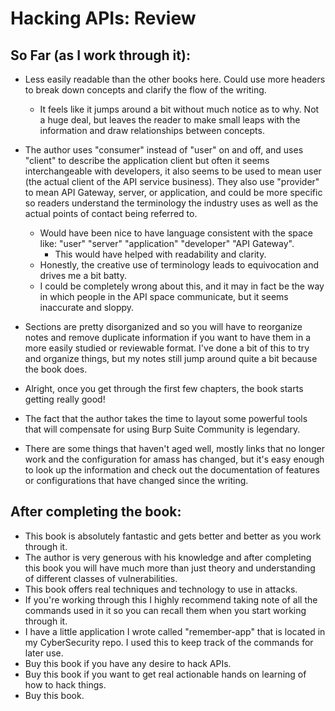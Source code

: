 # Hacking APIs: Review

## So Far (as I work through it):

- Less easily readable than the other books here. Could use more headers to break down concepts and clarify the flow of the writing.
  - It feels like it jumps around a bit without much notice as to why. Not a huge deal, but leaves the reader to make small leaps with the information and draw relationships between concepts.
- The author uses "consumer" instead of "user" on and off, and uses "client" to describe the application client but often it seems interchangeable with developers, it also seems to be used to mean user (the actual client of the API service business). They also use "provider" to mean API Gateway, server, or application, and could be more specific so readers understand the terminology the industry uses as well as the actual points of contact being referred to.
  - Would have been nice to have language consistent with the space like: "user" "server" "application" "developer" "API Gateway".
    - This would have helped with readability and clarity.
  - Honestly, the creative use of terminology leads to equivocation and drives me a bit batty.
  - I could be completely wrong about this, and it may in fact be the way in which people in the API space communicate, but it seems inaccurate and sloppy.
- Sections are pretty disorganized and so you will have to reorganize notes and remove duplicate information if you want to have them in a more easily studied or reviewable format. I've done a bit of this to try and organize things, but my notes still jump around quite a bit because the book does.

- Alright, once you get through the first few chapters, the book starts getting really good!
- The fact that the author takes the time to layout some powerful tools that will compensate for using Burp Suite Community is legendary.
- There are some things that haven't aged well, mostly links that no longer work and the configuration for amass has changed, but it's easy enough to look up the information and check out the documentation of features or configurations that have changed since the writing.

## After completing the book:

- This book is absolutely fantastic and gets better and better as you work through it.
- The author is very generous with his knowledge and after completing this book you will have much more than just theory and understanding of different classes of vulnerabilities.
- This book offers real techniques and technology to use in attacks.
- If you're working through this I highly recommend taking note of all the commands used in it so you can recall them when you start working through it.
- I have a little application I wrote called "remember-app" that is located in my CyberSecurity repo. I used this to keep track of the commands for later use.
- Buy this book if you have any desire to hack APIs.
- Buy this book if you want to get real actionable hands on learning of how to hack things.
- Buy this book.
